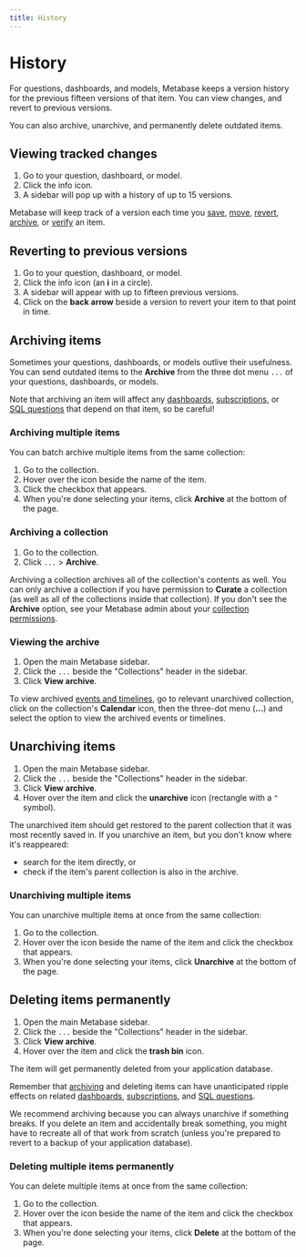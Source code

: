 ```yaml
---
title: History
---
```


# History

For questions, dashboards, and models, Metabase keeps a version history for the previous fifteen versions of that item. You can view changes, and revert to previous versions.

You can also archive, unarchive, and permanently delete outdated items.


## Viewing tracked changes

1. Go to your question, dashboard, or model.
2. Click the info icon.
3. A sidebar will pop up with a history of up to 15 versions.

Metabase will keep track of a version each time you [save](../questions/sharing/answers.md#how-to-save-a-question), [move](../questions/sharing/answers.md#editing-your-question), [revert](#reverting-to-previous-versions), [archive](#archiving-items), or [verify](./exploration.md#verified-items) an item.

## Reverting to previous versions

1. Go to your question, dashboard, or model.
2. Click the info icon (an **i** in a circle).
3. A sidebar will appear with up to fifteen previous versions.
4. Click on the **back arrow** beside a version to revert your item to that point in time.

## Archiving items

Sometimes your questions, dashboards, or models outlive their usefulness. You can send outdated items to the **Archive** from the three dot menu `...` of your questions, dashboards, or models.

Note that archiving an item will affect any [dashboards](../dashboards/introduction.md), [subscriptions](../dashboards/subscriptions.md), or [SQL questions](../questions/native-editor/referencing-saved-questions-in-queries.md) that depend on that item, so be careful!

### Archiving multiple items

You can batch archive multiple items from the same collection:

1. Go to the collection.
2. Hover over the icon beside the name of the item.
3. Click the checkbox that appears.
4. When you're done selecting your items, click **Archive** at the bottom of the page.

### Archiving a collection

1. Go to the collection.
2. Click `...` > **Archive**.

Archiving a collection archives all of the collection's contents as well. You can only archive a collection if you have permission to **Curate** a collection (as well as all of the collections inside that collection). If you don't see the **Archive** option, see your Metabase admin about your [collection permissions](../permissions/collections.md).

### Viewing the archive

1. Open the main Metabase sidebar.
2. Click the `...` beside the "Collections" header in the sidebar.
3. Click **View archive**.

To view archived [events and timelines](./events-and-timelines.md), go to relevant unarchived collection, click on the collection's **Calendar** icon, then the three-dot menu (**...**) and select the option to view the archived events or timelines.

## Unarchiving items

1. Open the main Metabase sidebar.
2. Click the `...` beside the "Collections" header in the sidebar.
3. Click **View archive**.
4. Hover over the item and click the **unarchive** icon (rectangle with a `^` symbol).

The unarchived item should get restored to the parent collection that it was most recently saved in. If you unarchive an item, but you don't know where it's reappeared:

- search for the item directly, or
- check if the item's parent collection is also in the archive.

### Unarchiving multiple items

You can unarchive multiple items at once from the same collection:

1. Go to the collection.
2. Hover over the icon beside the name of the item and click the checkbox that appears.
3. When you're done selecting your items, click **Unarchive** at the bottom of the page.

## Deleting items permanently

1. Open the main Metabase sidebar.
2. Click the `...` beside the "Collections" header in the sidebar.
3. Click **View archive**.
4. Hover over the item and click the **trash bin** icon.

The item will get permanently deleted from your application database.

Remember that [archiving](#archiving-items) and deleting items can have unanticipated ripple effects on related [dashboards](../dashboards/introduction.md), [subscriptions](../dashboards/subscriptions.md), and [SQL questions](../questions/native-editor/referencing-saved-questions-in-queries.md).

We recommend archiving because you can always unarchive if something breaks. If you delete an item and accidentally break something, you might have to recreate all of that work from scratch (unless you're prepared to revert to a backup of your application database).

### Deleting multiple items permanently

You can delete multiple items at once from the same collection:

1. Go to the collection.
2. Hover over the icon beside the name of the item and click the checkbox that appears.
3. When you're done selecting your items, click **Delete** at the bottom of the page.
